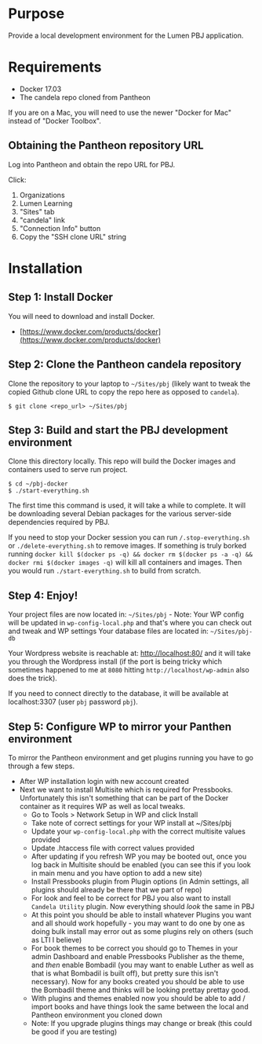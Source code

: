 # Purpose

Provide a local development environment for the Lumen PBJ application.

# Requirements

- Docker 17.03
- The candela repo cloned from Pantheon

If you are on a Mac, you will need to use the newer "Docker for Mac" instead of
"Docker Toolbox".

## Obtaining the Pantheon repository URL

Log into Pantheon and obtain the repo URL for PBJ.

Click:
1. Organizations
1. Lumen Learning
1. "Sites" tab
1. "candela" link
1. "Connection Info" button
1. Copy the "SSH clone URL" string

# Installation

## Step 1: Install Docker

You will need to download and install Docker.

- [https://www.docker.com/products/docker](https://www.docker.com/products/docker)

## Step 2: Clone the Pantheon candela repository

Clone the repository to your laptop to `~/Sites/pbj` (likely want to tweak the copied Github clone URL to copy the repo here as opposed to `candela`).

	$ git clone <repo_url> ~/Sites/pbj

## Step 3: Build and start the PBJ development environment

Clone this directory locally. This repo will build the Docker images and containers used to serve run project.

	$ cd ~/pbj-docker
	$ ./start-everything.sh

The first time this command is used, it will take a while to complete. It will be downloading
several Debian packages for the various server-side dependencies required by PBJ.

If you need to stop your Docker session you can run `/.stop-everything.sh` or `./delete-everything.sh` to remove images. If something is truly borked running `docker kill $(docker ps -q) && docker rm $(docker ps -a -q) && docker rmi $(docker images -q)` will kill all containers and images. Then you would run `./start-everything.sh` to build from scratch.

## Step 4: Enjoy!

Your project files are now located in: `~/Sites/pbj`
	- Note: Your WP config will be updated in `wp-config-local.php` and that's where you can check out and tweak and WP settings
Your database files are located in: `~/Sites/pbj-db`

Your Wordpress website is reachable at: [http://localhost:80/](http://localhost:80/) and it will take you through the Wordpress install (if the port is being tricky which sometimes happened to me at `8080` hitting `http://localhost/wp-admin` also does the trick).

If you need to connect directly to the database, it will be available at localhost:3307 (user `pbj` password `pbj`).

## Step 5: Configure WP to mirror your Panthen environment
To mirror the Pantheon environment and get plugins running you have to go through a few steps.

- After WP installation login with new account created
- Next we want to install Multisite which is required for Pressbooks. Unfortunately this isn't something that can be part of the Docker container as it requires WP as well as local tweaks.
    - Go to Tools > Network Setup in WP and click Install
    - Take note of correct settings for your WP install at ~/Sites/pbj
    - Update your `wp-config-local.php` with the correct multisite values provided
    - Update .htaccess file with correct values provided
    - After updating if you refresh WP you may be booted out, once you log back in Multisite should be enabled (you can see this if you look in main menu and you have option to add a new site)
	- Install Pressbooks plugin from Plugin options (in Admin settings, all plugins should already be there that we part of repo)
	- For look and feel to be correct for PBJ you also want to install `Candela Utility` plugin. Now everything should _look_ the same in PBJ
	- At this point you should be able to install whatever Plugins you want and all should work hopefully - you may want to do one by one as doing bulk install may error out as some plugins rely on others (such as LTI I believe)
	- For book themes to be correct you should go to Themes in your admin Dashboard and enable Pressbooks Publisher as the theme, and _then_ enable Bombadil (you may want to enable Luther as well as that is what Bombadil is built off), but pretty sure this isn't necessary). Now for any books created you should be able to use the Bombadil theme and thinks will be looking prettay prettay good.
	- With plugins and themes enabled now you should be able to add / import books and have things look the same between the local and Pantheon environment you cloned down
	- Note: If you upgrade plugins things may change or break (this could be good if you are testing)

